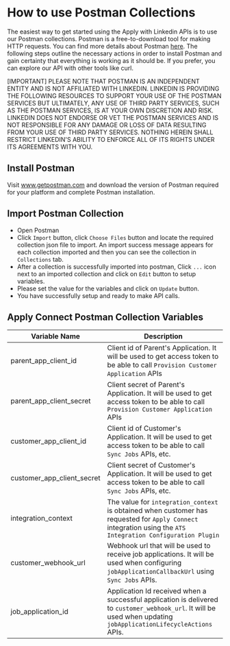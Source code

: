 # How to use Postman Collections

The easiest way to get started using the Apply with Linkedin APIs is to use our Postman collections. Postman is a free-to-download tool for making HTTP requests. You can find more details about Postman [here](https://www.postman.com).
The following steps outline the necessary actions in order to install Postman and gain certainty that everything is working as it should be.
If you prefer, you can explore our API with other tools like curl.

[IMPORTANT] PLEASE NOTE THAT POSTMAN IS AN INDEPENDENT ENTITY AND IS NOT AFFILIATED WITH LINKEDIN. LINKEDIN IS PROVIDING THE FOLLOWING RESOURCES TO SUPPORT YOUR USE OF THE POSTMAN SERVICES BUT ULTIMATELY, ANY USE OF THIRD PARTY SERVICES, SUCH AS THE POSTMAN SERVICES, IS AT YOUR OWN DISCRETION AND RISK. LINKEDIN DOES NOT ENDORSE OR VET THE POSTMAN SERVICES AND IS NOT RESPONSIBLE FOR ANY DAMAGE OR LOSS OF DATA RESULTING FROM YOUR USE OF THIRD PARTY SERVICES. NOTHING HEREIN SHALL RESTRICT LINKEDIN'S ABILITY TO ENFORCE ALL OF ITS RIGHTS UNDER ITS AGREEMENTS WITH YOU.

## Install Postman

Visit www.getpostman.com and download the version of Postman required for your platform and complete Postman installation.

## Import Postman Collection

* Open Postman
* Click `Import` button, click `Choose Files` button and locate the required collection json file to import. An import success message appears for each collection imported and then you can see the collection in `Collections` tab.
* After a collection is successfully imported into postman, Click `...` icon next to an imported collection and click on `Edit` button to setup variables.
* Please set the value for the variables and click on `Update` button.
* You have successfully setup and ready to make API calls.

## Apply Connect Postman Collection Variables

|Variable Name|Description|
|---|---|
|parent_app_client_id|Client id of Parent's Application. It will be used to get access token to be able to call `Provision Customer Application` APIs|
|parent_app_client_secret|Client secret of Parent's Application. It will be used to get access token to be able to call `Provision Customer Application` APIs|
|customer_app_client_id|Client id of Customer's Application. It will be used to get access token to be able to call `Sync Jobs` APIs, etc.|
|customer_app_client_secret|Client secret of Customer's Application. It will be used to get access token to be able to call `Sync Jobs` APIs, etc.|
|integration_context|The value for `integration_context` is obtained when customer has requested for `Apply Connect` integration using the `ATS Integration Configuration Plugin`|
|customer_webhook_url|Webhook url that will be used to receive job applications. It will be used when configuring `jobApplicationCallbackUrl` using `Sync Jobs` APIs.|
|job_application_id| Application Id received when a successful application is delivered to `customer_webhook_url`. It will be used when updating `jobApplicationLifecycleActions` APIs.| 
